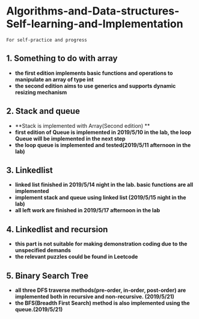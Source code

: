 # Algorithms-and-Data-structures-Self-learning-and-Implementation
`For self-practice and progress`

## 1. Something to do with array
+ **the first edition implements basic functions and operations to manipulate an array of type int**
+ **the second edition aims to use generics and supports dynamic resizing mechanism**
## 2. Stack and queue

+ **Stack is implemented with Array(Second edition) **
+ **first edition of Queue is implemented in 2019/5/10 in the lab, the loop Queue will be implemented in the next step**
+ **the loop queue is implemented and tested(2019/5/11 afternoon in the lab)**

## 3. Linkedlist

+ **linked list finished in 2019/5/14 night in the lab. basic functions are all implemented**
+ **implement stack and queue using linked list (2019/5/15 night in the lab)**
+ **all left work are finished in 2019/5/17 afternoon in the lab**

## 4. Linkedlist and recursion

+ **this part is not suitable for making demonstration coding due to the unspecified demands**
+ **the relevant puzzles could be found in Leetcode**

## 5. Binary Search Tree

+ **all three DFS traverse methods(pre-order, in-order, post-order) are implemented both in recursive and non-recursive. (2019/5/21)**
+ **the BFS(Breadth First Search) method is also implemented using the queue.(2019/5/21)**